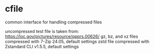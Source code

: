 # cfile
common interface for handling compressed files

uncompressed test file is taken from: https://loc.gov/pictures/resource/ppprs.00626/
gz, bz, and xz files compressed with 7-Zip 24.05, default settings
zstd file compressed with Zstandard CLI v1.5.5, default settings
